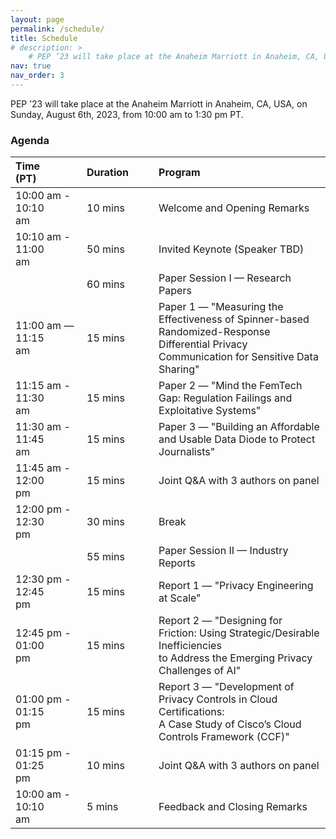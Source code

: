 ```yaml
---
layout: page
permalink: /schedule/
title: Schedule
# description: > 
    # PEP ’23 will take place at the Anaheim Marriott in Anaheim, CA, USA, on Sunday, August 6th, 2023, from 10:00 am to 1:30 pm PT.
nav: true
nav_order: 3
---
```


PEP ’23 will take place at the Anaheim Marriott in Anaheim, CA, USA, on Sunday, August 6th, 2023, from 10:00 am to 1:30 pm PT.

### Agenda

| Time (PT)&emsp;&emsp;  | Duration&emsp;&emsp; | Program |
| :--- | :--- | :--- |
| 10:00 am - 10:10 am&emsp;&emsp;                    | 10 mins&emsp;&emsp; | Welcome and Opening Remarks         | 
| 10:10 am - 11:00 am&emsp;&emsp;                    | 50 mins&emsp;&emsp; | Invited Keynote (Speaker TBD)       | 
|                     | 60 mins&emsp;&emsp; | Paper Session I — Research Papers   |
| 11:00 am — 11:15 am&emsp;&emsp; | 15 mins&emsp;&emsp; | Paper 1 — "Measuring the Effectiveness of Spinner-based Randomized-Response<br>Differential Privacy Communication for Sensitive Data Sharing" | 
| 11:15 am - 11:30 am&emsp;&emsp; | 15 mins&emsp;&emsp; | Paper 2 — "Mind the FemTech Gap: Regulation Failings and Exploitative Systems"  | 
| 11:30 am - 11:45 am&emsp;&emsp; | 15 mins&emsp;&emsp; | Paper 3 — "Building an Affordable and Usable Data Diode to Protect Journalists" | 
| 11:45 am - 12:00 pm&emsp;&emsp; | 15 mins&emsp;&emsp; | Joint Q&A with 3 authors on panel   | 
| 12:00 pm - 12:30 pm&emsp;&emsp;                    | 30 mins&emsp;&emsp; | Break                               |
|                     | 55 mins&emsp;&emsp; | Paper Session II — Industry Reports |
| 12:30 pm - 12:45 pm&emsp;&emsp; | 15 mins&emsp;&emsp; | Report 1 — "Privacy Engineering at Scale" | 
| 12:45 pm - 01:00 pm&emsp;&emsp; | 15 mins&emsp;&emsp; | Report 2 — "Designing for Friction: Using Strategic/Desirable Inefficiencies<br>to Address the Emerging Privacy Challenges of AI"  | 
| 01:00 pm - 01:15 pm&emsp;&emsp; | 15 mins&emsp;&emsp; | Report 3 — "Development of Privacy Controls in Cloud Certifications:<br>A Case Study of Cisco’s Cloud Controls Framework (CCF)" | 
| 01:15 pm - 01:25 pm&emsp;&emsp; | 10 mins&emsp;&emsp; | Joint Q&A with 3 authors on panel   |
| 10:00 am - 10:10 am&emsp;&emsp;                    | 5 mins&emsp;&emsp;  | Feedback and Closing Remarks        | 




